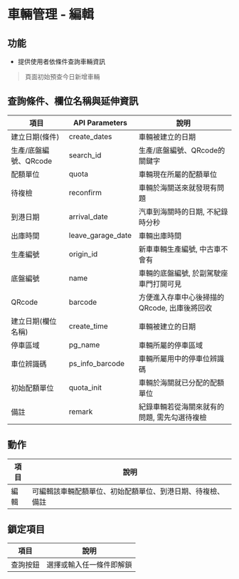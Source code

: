 # 車輛管理 - 編輯

## 功能
* 提供使用者依條件查詢車輛資訊
> 頁面初始預查今日新增車輛

## 查詢條件、欄位名稱與延伸資訊
| 項目                  | API Parameters    | 說明                                          |
| --------------------- | ----------------- | --------------------------------------------- |
| 建立日期(條件)        | create_dates      | 車輛被建立的日期                              |
| 生產/底盤編號、QRcode | search_id         | 生產/底盤編號、QRcode的關鍵字                 |
| 配額單位              | quota             | 車輛現在所屬的配額單位                        |
| 待複檢                | reconfirm         | 車輛於海關送來就發現有問題                    |
| 到港日期              | arrival_date      | 汽車到海關時的日期, 不紀錄時分秒              |
| 出庫時間              | leave_garage_date | 車輛出庫時間                                  |
| 生產編號              | origin_id         | 新車車輛生產編號, 中古車不會有                |
| 底盤編號              | name              | 車輛的底盤編號, 於副駕駛座車門打開可見        |
| QRcode                | barcode           | 方便進入存車中心後掃描的 QRcode, 出庫後將回收 |
| 建立日期(欄位名稱)    | create_time       | 車輛被建立的日期                              |
| 停車區域              | pg_name           | 車輛所屬的停車區域                            |
| 車位辨識碼            | ps_info_barcode   | 車輛所屬用中的停車位辨識碼                    |
| 初始配額單位          | quota_init        | 車輛於海關就已分配的配額單位                  |
| 備註                  | remark            | 紀錄車輛若從海關來就有的問題, 需先勾選待複檢  |

## 動作
| 項目 | 說明                                                       |
| ---- | ---------------------------------------------------------- |
| 編輯 | 可編輯該車輛配額單位、初始配額單位、到港日期、待複檢、備註 |

## 鎖定項目
| 項目     | 說明                     |
| -------- | ------------------------ |
| 查詢按鈕 | 選擇或輸入任一條件即解鎖 |